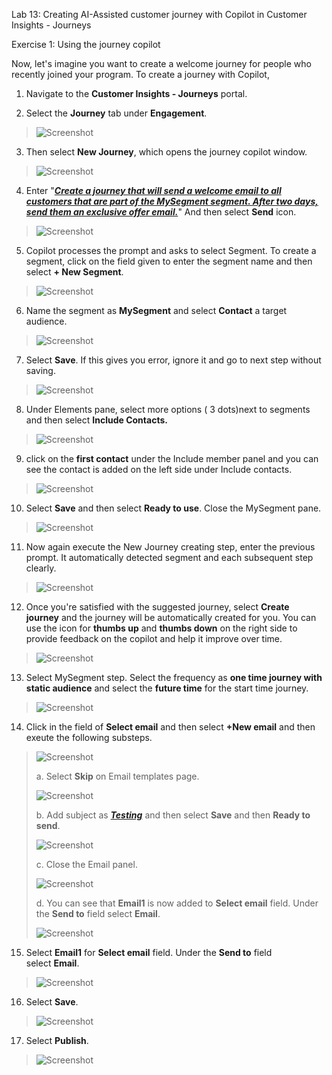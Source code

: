 Lab 13: Creating AI-Assisted customer journey with Copilot in Customer
Insights - Journeys

Exercise 1: Using the journey copilot

Now, let's imagine you want to create a welcome journey for people who
recently joined your program. To create a journey with Copilot,

1.  Navigate to the **Customer Insights - Journeys** portal.

2.  Select the **Journey** tab under **Engagement**.

> ![Screenshot](./media/image1.png)

3.  Then select **New Journey**, which opens the journey copilot window.

> ![Screenshot](./media/image2.png)

4.  Enter "[***Create a journey that will send a welcome email to all
    customers that are part of the MySegment segment. After two days,
    send them an exclusive offer email.***](urn:gd:lg:a:send-vm-keys)"
    And then select **Send** icon.

> ![Screenshot](./media/image3.png)

5.  Copilot processes the prompt and asks to select Segment. To create a
    segment, click on the field given to enter the segment name and then
    select **+ New Segment**.

> ![Screenshot](./media/image4.png)

6.  Name the segment as **MySegment** and select **Contact** a target
    audience.

> ![Screenshot](./media/image5.png)

7.  Select **Save**. If this gives you error, ignore it and go to next
    step without saving.

> ![Screenshot](./media/image6.png)

8.  Under Elements pane, select more options ( 3 dots)next to segments
    and then select **Include Contacts.**

> ![Screenshot](./media/image7.png)

9.  click on the **first contact** under the Include member panel and
    you can see the contact is added on the left side under Include
    contacts.

> ![Screenshot](./media/image8.png)

10. Select **Save** and then select **Ready to use**. Close the
    MySegment pane.

> ![Screenshot](./media/image9.png)

11. Now again execute the New Journey creating step, enter the previous
    prompt. It automatically detected segment and each subsequent step
    clearly.

> ![Screenshot](./media/image10.png)

12. Once you're satisfied with the suggested journey, select **Create
    journey** and the journey will be automatically created for you. You
    can use the icon for **thumbs up** and **thumbs down** on the right
    side to provide feedback on the copilot and help it improve over
    time.

> ![Screenshot](./media/image11.png)

13. Select MySegment step. Select the frequency as **one time journey
    with static audience** and select the **future time** for the start
    time journey.

> ![Screenshot](./media/image12.png)

14. Click in the field of **Select email** and then select **+New
    email** and then exeute the following substeps.

> ![Screenshot](./media/image13.png)
>
> a\. Select **Skip** on Email templates page.
>
> ![Screenshot](./media/image14.png)
>
> b\. Add subject as [***Testing***](urn:gd:lg:a:send-vm-keys) and then
> select **Save** and then **Ready to send**.
>
> ![Screenshot](./media/image15.png)
>
> c\. Close the Email panel.
>
> ![Screenshot](./media/image16.png)
>
> d\. You can see that **Email1** is now added to **Select
> email** field. Under the **Send to** field select **Email**.
>
> ![Screenshot](./media/image17.png)

15. Select **Email1** for **Select email** field. Under the **Send
    to** field select **Email**.

> ![Screenshot](./media/image18.png)

16. Select **Save**.

> ![Screenshot](./media/image19.png)

17. Select **Publish**.

> ![Screenshot](./media/image20.png)

